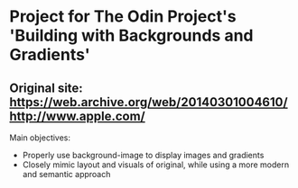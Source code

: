 # Project for The Odin Project's 'Building with Backgrounds and Gradients'
## Original site: https://web.archive.org/web/20140301004610/http://www.apple.com/

Main objectives:
- Properly use background-image to display images and gradients
- Closely mimic layout and visuals of original, while using a more modern and semantic approach